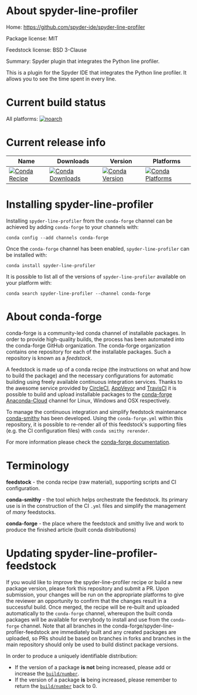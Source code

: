 About spyder-line-profiler
==========================

Home: https://github.com/spyder-ide/spyder-line-profiler

Package license: MIT

Feedstock license: BSD 3-Clause

Summary: Spyder plugin that integrates the Python line profiler.

This is a plugin for the Spyder IDE that integrates the Python line profiler.
It allows you to see the time spent in every line.


Current build status
====================

All platforms:
[![noarch](https://img.shields.io/circleci/project/github/conda-forge/spyder-line-profiler-feedstock/master.svg?label=noarch)](https://circleci.com/gh/conda-forge/spyder-line-profiler-feedstock)

Current release info
====================

| Name | Downloads | Version | Platforms |
| --- | --- | --- | --- |
| [![Conda Recipe](https://img.shields.io/badge/recipe-spyder--line--profiler-green.svg)](https://anaconda.org/conda-forge/spyder-line-profiler) | [![Conda Downloads](https://img.shields.io/conda/dn/conda-forge/spyder-line-profiler.svg)](https://anaconda.org/conda-forge/spyder-line-profiler) | [![Conda Version](https://img.shields.io/conda/vn/conda-forge/spyder-line-profiler.svg)](https://anaconda.org/conda-forge/spyder-line-profiler) | [![Conda Platforms](https://img.shields.io/conda/pn/conda-forge/spyder-line-profiler.svg)](https://anaconda.org/conda-forge/spyder-line-profiler) |

Installing spyder-line-profiler
===============================

Installing `spyder-line-profiler` from the `conda-forge` channel can be achieved by adding `conda-forge` to your channels with:

```
conda config --add channels conda-forge
```

Once the `conda-forge` channel has been enabled, `spyder-line-profiler` can be installed with:

```
conda install spyder-line-profiler
```

It is possible to list all of the versions of `spyder-line-profiler` available on your platform with:

```
conda search spyder-line-profiler --channel conda-forge
```


About conda-forge
=================

conda-forge is a community-led conda channel of installable packages.
In order to provide high-quality builds, the process has been automated into the
conda-forge GitHub organization. The conda-forge organization contains one repository
for each of the installable packages. Such a repository is known as a *feedstock*.

A feedstock is made up of a conda recipe (the instructions on what and how to build
the package) and the necessary configurations for automatic building using freely
available continuous integration services. Thanks to the awesome service provided by
[CircleCI](https://circleci.com/), [AppVeyor](https://www.appveyor.com/)
and [TravisCI](https://travis-ci.org/) it is possible to build and upload installable
packages to the [conda-forge](https://anaconda.org/conda-forge)
[Anaconda-Cloud](https://anaconda.org/) channel for Linux, Windows and OSX respectively.

To manage the continuous integration and simplify feedstock maintenance
[conda-smithy](https://github.com/conda-forge/conda-smithy) has been developed.
Using the ``conda-forge.yml`` within this repository, it is possible to re-render all of
this feedstock's supporting files (e.g. the CI configuration files) with ``conda smithy rerender``.

For more information please check the [conda-forge documentation](https://conda-forge.org/docs/).

Terminology
===========

**feedstock** - the conda recipe (raw material), supporting scripts and CI configuration.

**conda-smithy** - the tool which helps orchestrate the feedstock.
                   Its primary use is in the construction of the CI ``.yml`` files
                   and simplify the management of *many* feedstocks.

**conda-forge** - the place where the feedstock and smithy live and work to
                  produce the finished article (built conda distributions)


Updating spyder-line-profiler-feedstock
=======================================

If you would like to improve the spyder-line-profiler recipe or build a new
package version, please fork this repository and submit a PR. Upon submission,
your changes will be run on the appropriate platforms to give the reviewer an
opportunity to confirm that the changes result in a successful build. Once
merged, the recipe will be re-built and uploaded automatically to the
`conda-forge` channel, whereupon the built conda packages will be available for
everybody to install and use from the `conda-forge` channel.
Note that all branches in the conda-forge/spyder-line-profiler-feedstock are
immediately built and any created packages are uploaded, so PRs should be based
on branches in forks and branches in the main repository should only be used to
build distinct package versions.

In order to produce a uniquely identifiable distribution:
 * If the version of a package **is not** being increased, please add or increase
   the [``build/number``](https://conda.io/docs/user-guide/tasks/build-packages/define-metadata.html#build-number-and-string).
 * If the version of a package **is** being increased, please remember to return
   the [``build/number``](https://conda.io/docs/user-guide/tasks/build-packages/define-metadata.html#build-number-and-string)
   back to 0.
